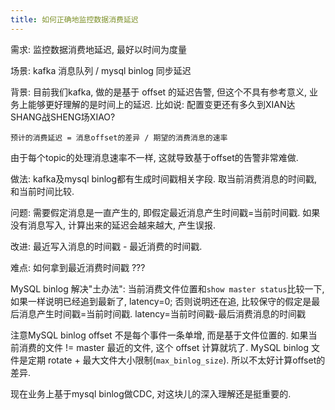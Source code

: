 ```yaml
---
title: 如何正确地监控数据消费延迟
---
```


需求: 监控数据消费地延迟, 最好以时间为度量

场景: kafka 消息队列 / mysql binlog 同步延迟

背景: 目前我们kafka, 做的是基于 offset 的延迟告警, 但这个不具有参考意义, 业务上能够更好理解的是时间上的延迟. 比如说: 配置变更还有多久到XIAN达SHANG战SHENG场XIAO?

	预计的消费延迟 = 消息offset的差异 / 期望的消费消息的速率
	
由于每个topic的处理消息速率不一样, 这就导致基于offset的告警非常难做.

做法: kafka及mysql binlog都有生成时间戳相关字段. 取当前消费消息的时间戳, 和当前时间比较.

问题: 需要假定消息是一直产生的, 即假定最近消息产生时间戳=当前时间戳. 如果没有消息写入, 计算出来的延迟会越来越大, 产生误报.

改进: 最近写入消息的时间戳 - 最近消费的时间戳. 

难点: 如何拿到最近消费时间戳 ???


MySQL binlog 解决"土办法": 当前消费文件位置和`show master status`比较一下, 如果一样说明已经追到最新了, latency=0; 
否则说明还在追, 比较保守的假定是最后消息产生时间戳=当前时间戳. latency=当前时间戳-最后消费消息的时间戳


注意MySQL binlog offset 不是每个事件一条单增, 而是基于文件位置的.
如果当前消费的文件 != master 最近的文件, 这个 offset 计算就坑了. 
MySQL binlog 文件是定期 rotate + 最大文件大小限制(`max_binlog_size`).
所以不太好计算offset的差异.

现在业务上基于mysql binlog做CDC, 对这块儿的深入理解还是挺重要的.
